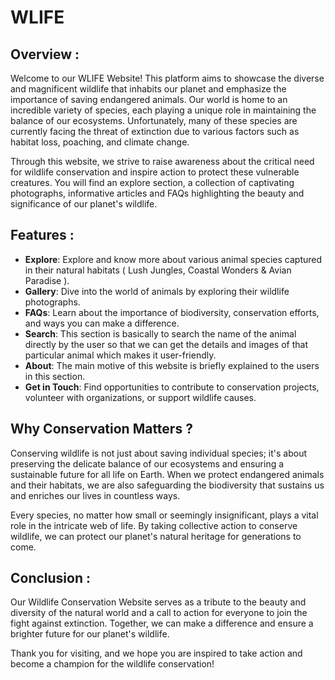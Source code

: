 # WLIFE

## Overview :

Welcome to our WLIFE Website! This platform aims to showcase the diverse and magnificent wildlife that inhabits our planet and emphasize the importance of saving endangered animals. Our world is home to an incredible variety of species, each playing a unique role in maintaining the balance of our ecosystems. Unfortunately, many of these species are currently facing the threat of extinction due to various factors such as habitat loss, poaching, and climate change.

Through this website, we strive to raise awareness about the critical need for wildlife conservation and inspire action to protect these vulnerable creatures. You will find an explore section, a collection of captivating photographs, informative articles and FAQs highlighting the beauty and significance of our planet's wildlife.

## Features :

- **Explore**: Explore and know more about various animal species captured in their natural habitats ( Lush Jungles, Coastal Wonders & Avian Paradise ).
- **Gallery**: Dive into the world of animals by exploring their wildlife photographs.
- **FAQs**: Learn about the importance of biodiversity, conservation efforts, and ways you can make a difference.
- **Search**: This section is basically to search the name of the animal directly by the user so that we can get the details and images of that particular animal which makes it user-friendly.
- **About**: The main motive of this website is briefly explained to the users in this section.
- **Get in Touch**: Find opportunities to contribute to conservation projects, volunteer with organizations, or support wildlife causes.

## Why Conservation Matters ? 

Conserving wildlife is not just about saving individual species; it's about preserving the delicate balance of our ecosystems and ensuring a sustainable future for all life on Earth. When we protect endangered animals and their habitats, we are also safeguarding the biodiversity that sustains us and enriches our lives in countless ways.

Every species, no matter how small or seemingly insignificant, plays a vital role in the intricate web of life. By taking collective action to conserve wildlife, we can protect our planet's natural heritage for generations to come.

## Conclusion :

Our Wildlife Conservation Website serves as a tribute to the beauty and diversity of the natural world and a call to action for everyone to join the fight against extinction. Together, we can make a difference and ensure a brighter future for our planet's wildlife.

Thank you for visiting, and we hope you are inspired to take action and become a champion for the wildlife conservation!



